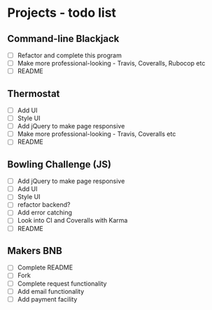 # Projects - todo list

## Command-line Blackjack

- [ ] Refactor and complete this program
- [ ] Make more professional-looking - Travis, Coveralls, Rubocop etc
- [ ] README

## Thermostat

- [ ] Add UI
- [ ] Style UI
- [ ] Add jQuery to make page responsive
- [ ] Make more professional-looking - Travis, Coveralls etc
- [ ] README

## Bowling Challenge (JS)

- [ ] Add jQuery to make page responsive
- [ ] Add UI
- [ ] Style UI
- [ ] refactor backend?
- [ ] Add error catching
- [ ] Look into CI and Coveralls with Karma
- [ ] README

## Makers BNB

- [ ] Complete README
- [ ] Fork
- [ ] Complete request functionality
- [ ] Add email functionality
- [ ] Add payment facility